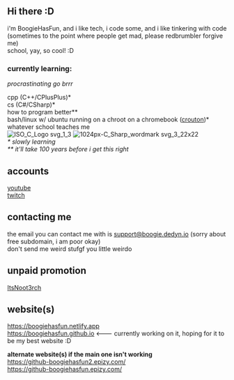 ## Hi there :D
i'm BoogieHasFun, and i like tech, i code some, and i like tinkering with code (sometimes to the point where people get mad, please redbrumbler forgive me)
<br> school, yay, so cool! :D 


### currently learning:
_procrastinating go brrr_ 

cpp (C++/CPlusPlus)*
<br> cs (C#/CSharp)*
<br> how to program better**
<br> bash/linux w/ ubuntu running on a chroot on a chromebook ([crouton](https://github.com/dnschneid/crouton))*
<br> whatever school teaches me <br>
![ISO_C_Logo svg_1_3](https://github.com/BoogieHasFun/BoogieHasFun/assets/76754631/c182103a-5e95-4490-997e-e273fc8a17af) ![1024px-C_Sharp_wordmark svg_3_22x22](https://github.com/BoogieHasFun/BoogieHasFun/assets/76754631/736dc097-bafc-4a99-9a2f-0b15c819289c) <br>
_* slowly learning_ <br>
_**_ _it'll take 100 years before i get this right_

## accounts 
[youtube](https://youtube.com/@boogiehasfun)
<br>[twitch](https://twitch.tv/boogiehasfun)


## contacting me
the email you can contact me with is support@boogie.dedyn.io (sorry about free subdomain, i am poor okay) <br>
don't send me weird stufgf you little weirdo

## unpaid promotion <br>
[ItsNoot3rch](https://youtube.com/@ItsNoot3rch)

## website(s)
https://boogiehasfun.netlify.app <br>
https://boogiehasfun.github.io <--- currently working on it, hoping for it to be my best website :D
<br>

<b> alternate website(s) if the main one isn't working </b> <br>
https://github-boogiehasfun2.epizy.com/ <br>
https://github-boogiehasfun.epizy.com/ <br>


